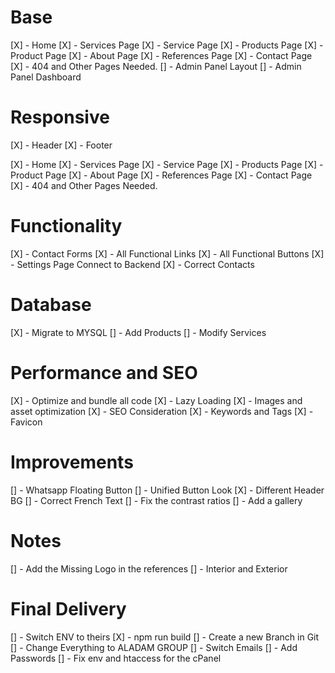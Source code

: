 # Base

[X] - Home
[X] - Services Page
[X] - Service Page
[X] - Products Page
[X] - Product Page
[X] - About Page
[X] - References Page
[X] - Contact Page
[X] - 404 and Other Pages Needed.
[] - Admin Panel Layout
[] - Admin Panel Dashboard

# Responsive

[X] - Header
[X] - Footer

[X] - Home
[X] - Services Page
[X] - Service Page
[X] - Products Page
[X] - Product Page
[X] - About Page
[X] - References Page
[X] - Contact Page
[X] - 404 and Other Pages Needed.

# Functionality

[X] - Contact Forms
[X] - All Functional Links
[X] - All Functional Buttons
[X] - Settings Page Connect to Backend
[X] - Correct Contacts

# Database

[X] - Migrate to MYSQL
[] - Add Products
[] - Modify Services

# Performance and SEO

[X] - Optimize and bundle all code
[X] - Lazy Loading
[X] - Images and asset optimization
[X] - SEO Consideration
[X] - Keywords and Tags
[X] - Favicon

# Improvements

[] - Whatsapp Floating Button
[] - Unified Button Look
[X] - Different Header BG
[] - Correct French Text
[] - Fix the contrast ratios
[] - Add a gallery

# Notes

[] - Add the Missing Logo in the references
[] - Interior and Exterior

# Final Delivery

[] - Switch ENV to theirs
[X] - npm run build
[] - Create a new Branch in Git 
[] - Change Everything to ALADAM GROUP
[] - Switch Emails
[] - Add Passwords
[] - Fix env and htaccess for the cPanel
